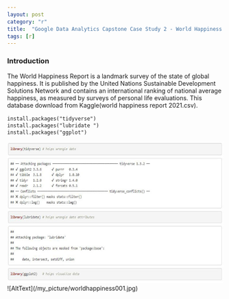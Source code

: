 ```yaml
---
layout: post
category: "r"
title:  "Google Data Analytics Capstone Case Study 2 - World Happiness Report"
tags: [r]
---
```

### Introduction

The World Happiness Report is a landmark survey of the state of global happiness. It is published by the United Nations Sustainable Development Solutions Network and contains an international ranking of national average happiness, 
as measured by surveys of personal life evaluations. This database download from Kaggle(world happiness report 2021.csv).

<!-- more -->
```
install.packages("tidyverse")
install.packages("lubridate ")
install.packages("ggplot")
```
<img src="/my_picture/worldhappiness001.jpg"/>
![AltText](/my_picture/worldhappiness001.jpg)

```
```

```
```

```
```

```
```

```
```

```
```


